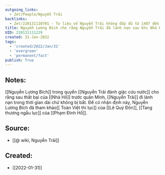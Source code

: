 ```yaml
---
outgoing_links:
  - Zet/People/Nguyễn Trãi
backlinks:
  - Zet/220131110701 - Tư liệu về Nguyễn Trãi không đầy đủ từ 1407 đến khi gia nhập Lam Sơn
title: Nguyễn Lương Bích cho rằng Nguyễn Trãi đã lánh nạn sau khi Nhà Hồ bại trận
UID: 220131111229
created: 31-Jan-2022
tags:
  - 'created/2022/Jan/31'
  - 'evergreen'
  - 'permanent/fact'
publish: True
---
```

## Notes:
[[Nguyễn Lương Bích]] trong quyển [[Nguyễn Trãi đánh giặc cứu nước]] cho rằng sau thất bại của [[Nhà Hồ]] trước quân Minh, [[Nguyễn Trãi]] đi lánh nạn trong thời gian dài chứ không bị bắt. Để có nhận định này, Nguyễn Lương Bích đã tham khảo[[ Toàn Việt thi lục]] của [[Lê Quý Đôn]], [[Tang thương ngẫu lục]] của [[Phạm Đình Hổ]].

## Source:
- [[@ wiki, Nguyễn Trãi]]



## Created:
- [[2022-01-31]]
